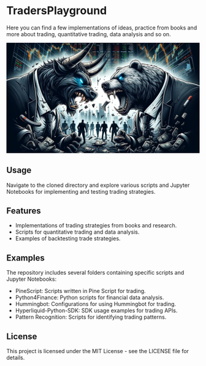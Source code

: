 # TradersPlayground
Here you can find a few implementations of ideas, practice from books and more about trading, quantitative trading, data analysis and so on.

![Image1](_images/bullvsbear.webp)

## Usage
Navigate to the cloned directory and explore various scripts and Jupyter Notebooks for implementing and testing trading strategies.

## Features
- Implementations of trading strategies from books and research.
- Scripts for quantitative trading and data analysis.
- Examples of backtesting trade strategies.

## Examples
The repository includes several folders containing specific scripts and Jupyter Notebooks:
- PineScript: Scripts written in Pine Script for trading.
- Python4Finance: Python scripts for financial data analysis.
- Hummingbot: Configurations for using Hummingbot for trading.
- Hyperliquid-Python-SDK: SDK usage examples for trading APIs.
- Pattern Recognition: Scripts for identifying trading patterns.

## License
This project is licensed under the MIT License - see the LICENSE file for details.